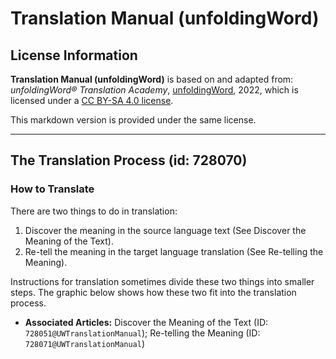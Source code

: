 # Translation Manual (unfoldingWord)

## License Information

**Translation Manual (unfoldingWord)** is based on and adapted from: _unfoldingWord® Translation Academy_, [unfoldingWord](https://unfoldingword.org/utw), 2022, which is licensed under a [CC BY-SA 4.0 license](https://creativecommons.org/licenses/by-sa/4.0/legalcode.en).

This markdown version is provided under the same license.



--------------------------------

## The Translation Process (id: 728070)

### How to Translate

There are two things to do in translation:

1. Discover the meaning in the source language text (See Discover the Meaning of the Text).
2. Re\-tell the meaning in the target language translation (See Re\-telling the Meaning).

Instructions for translation sometimes divide these two things into smaller steps. The graphic below shows how these two fit into the translation process.

* **Associated Articles:** Discover the Meaning of the Text (ID: `728051@UWTranslationManual`); Re-telling the Meaning (ID: `728071@UWTranslationManual`)

